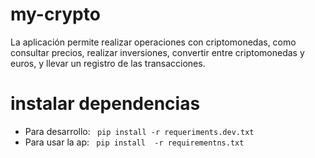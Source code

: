 # my-crypto
La aplicación permite realizar operaciones con criptomonedas, como consultar precios, realizar inversiones, convertir entre criptomonedas y euros, y llevar un registro de las transacciones.


# instalar dependencias 

- Para desarrollo: ` pip install -r requeriments.dev.txt`
- Para usar la ap: ` pip install  -r requirementns.txt`